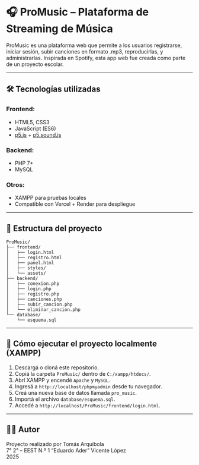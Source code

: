 # 🎧 ProMusic – Plataforma de Streaming de Música

ProMusic es una plataforma web que permite a los usuarios registrarse, iniciar sesión, subir canciones en formato .mp3, reproducirlas, y administrarlas. Inspirada en Spotify, esta app web fue creada como parte de un proyecto escolar.

---

## 🛠️ Tecnologías utilizadas

### Frontend:
- HTML5, CSS3
- JavaScript (ES6)
- [p5.js](https://p5js.org/) + [p5.sound.js](https://p5js.org/reference/#/libraries/p5.sound)

### Backend:
- PHP 7+
- MySQL

### Otros:
- XAMPP para pruebas locales
- Compatible con Vercel + Render para despliegue

---

## 📁 Estructura del proyecto

```
ProMusic/
├── frontend/
│   ├── login.html
│   ├── registro.html
│   ├── panel.html
│   ├── styles/
│   └── assets/
├── backend/
│   ├── conexion.php
│   ├── login.php
│   ├── registro.php
│   ├── canciones.php
│   ├── subir_cancion.php
│   └── eliminar_cancion.php
└── database/
    └── esquema.sql
```

---

## 🚀 Cómo ejecutar el proyecto localmente (XAMPP)

1. Descargá o cloná este repositorio.
2. Copiá la carpeta `ProMusic/` dentro de `C:/xampp/htdocs/`.
3. Abrí XAMPP y encendé `Apache` y `MySQL`.
4. Ingresá a `http://localhost/phpmyadmin` desde tu navegador.
5. Creá una nueva base de datos llamada `pro_music`.
6. Importá el archivo `database/esquema.sql`.
7. Accedé a `http://localhost/ProMusic/frontend/login.html`.


---

## 🧑‍💻 Autor

Proyecto realizado por Tomás Arquíbola  
7° 2° – EEST N.º 1 “Eduardo Ader” Vicente López  
2025
